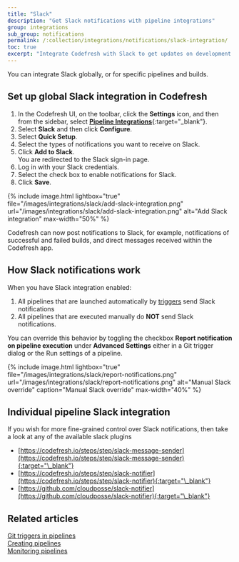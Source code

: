 ```yaml
---
title: "Slack"
description: "Get Slack notifications with pipeline integrations"
group: integrations
sub_group: notifications
permalink: /:collection/integrations/notifications/slack-integration/
toc: true
excerpt: "Integrate Codefresh with Slack to get updates on development and testing progress and feedback."
---
```


You can integrate Slack globally, or for specific pipelines and builds.

## Set up global Slack integration in Codefresh
<!--- what about webhooks?  -->
1. In the Codefresh UI, on the toolbar, click the **Settings** icon, and then from the sidebar, select [**Pipeline Integrations**](https://g.codefresh.io/account-admin/account-conf/integration){:target="\_blank"}. 
1. Select **Slack** and then click **Configure**.
1. Select **Quick Setup**.
1. Select the types of notifications you want to receive on Slack.
1. Click **Add to Slack**.<br> You are redirected to the Slack sign-in page.
1. Log in with your Slack credentials.
1. Select the check box to enable notifications for Slack.
1. Click **Save**.

{% include image.html 
lightbox="true" 
file="/images/integrations/slack/add-slack-integration.png" 
url="/images/integrations/slack/add-slack-integration.png" 
alt="Add Slack integration" 
max-width="50%" 
%}


Codefresh can now post notifications to Slack, for example, notifications of successful and failed builds, and direct messages received within the Codefresh app.

## How Slack notifications work

When you have Slack integration enabled:

1. All pipelines that are launched automatically by [triggers]({{site.baseurl}}/docs/pipelines/triggers/) send Slack notifications
1. All pipelines that are executed manually do **NOT** send Slack notifications.

You can override this behavior by toggling the checkbox **Report notification on pipeline execution** under **Advanced Settings**
either in a Git trigger dialog or the Run settings of a pipeline.

{% include image.html 
lightbox="true" 
file="/images/integrations/slack/report-notifications.png" 
url="/images/integrations/slack/report-notifications.png" 
alt="Manual Slack override" 
caption="Manual Slack override" 
max-width="40%" 
%}

## Individual pipeline Slack integration

If you wish for more fine-grained control over Slack notifications, then take a look at any of the available slack plugins

* [https://codefresh.io/steps/step/slack-message-sender](https://codefresh.io/steps/step/slack-message-sender){:target="\_blank"}
* [https://codefresh.io/steps/step/slack-notifier](https://codefresh.io/steps/step/slack-notifier){:target="\_blank"}
* [https://github.com/cloudposse/slack-notifier](https://github.com/cloudposse/slack-notifier){:target="\_blank"}


## Related articles
[Git triggers in pipelines]({{site.baseurl}}/docs/pipelines/triggers/git-triggers/)  
[Creating pipelines]({{site.baseurl}}/docs/pipelines/pipelines/)  
[Monitoring pipelines]({{site.baseurl}}/docs/pipelines/monitoring-pipelines/)  
